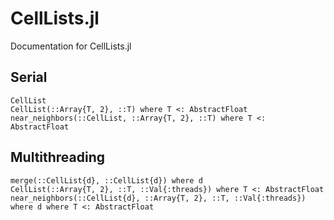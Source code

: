 # CellLists.jl
Documentation for CellLists.jl

## Serial
```@docs
CellList
CellList(::Array{T, 2}, ::T) where T <: AbstractFloat
near_neighbors(::CellList, ::Array{T, 2}, ::T) where T <: AbstractFloat
```

## Multithreading
```@docs
merge(::CellList{d}, ::CellList{d}) where d
CellList(::Array{T, 2}, ::T, ::Val{:threads}) where T <: AbstractFloat
near_neighbors(::CellList{d}, ::Array{T, 2}, ::T, ::Val{:threads}) where d where T <: AbstractFloat
```
